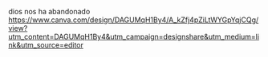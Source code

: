 dios nos ha abandonado
https://www.canva.com/design/DAGUMqH1By4/A_kZfj4pZiLtWYGpYqjCQg/view?utm_content=DAGUMqH1By4&utm_campaign=designshare&utm_medium=link&utm_source=editor
